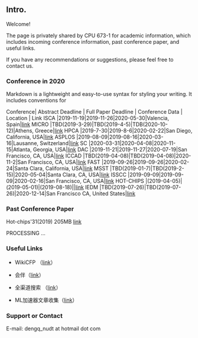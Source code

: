 ## Intro.

Welcome!

The page is privately shared by CPU 673-1 for academic information, which includes incoming conference information, past conference paper, and useful links.

If you have any recommendations or suggestions, please feel free to contact us.


### Conference in 2020

Markdown is a lightweight and easy-to-use syntax for styling your writing. It includes conventions for

Conference| Abstract Deadline | Full Paper Deadline | Conference Data | Location | Link
ISCA      |2019-11-19|2019-11-26|2020-05-30|Valencia, Spain|[link](https://iscaconf.org/isca2020/)
MICRO     |TBD(2019-3-29)|TBD(2019-4-5)|TDB(2020-10-12)|Athens, Greece|[link](https://www.microarch.org/micro53/)
HPCA      |2019-7-30|2019-8-6|2020-02-22|San Diego, California, USA|[link](https://www.hpca-conf.org/2020/)
ASPLOS    |2019-08-09|2019-08-16|2020-03-16|Lausanne, Switzerland|[link](https://asplos-conference.org/)
SC        |2020-03-31|2020-04-08|2020-11-15|Atlanta, Georgia, USA|[link](https://sc20.supercomputing.org)
DAC       |2019-11-21|2019-11-27|2020-07-19|San Francisco, CA, USA|[link](https://dac.com/)
ICCAD     |TBD(2019-04-08)|TBD(2019-04-08)|2020-11-2|San Francisco, CA, USA|[link](https://iccad.com/)
FAST      |2019-09-26|2019-09-26|2020-02-24|Santa Clara, California, USA|[link](https://www.usenix.org/conference/fast20)
MSST      |TBD(2019-01-7)|TBD(2019-2-15)|2020-05-04|Santa Clara, CA, USA|[link](https://storageconference.us/)
ISSCC     |2019-09-09|2019-09-09|2020-02-16|San Francisco, CA, USA|[link](http://isscc.org/)
HOT-CHIPS |(2019-04-05)|(2019-05-01)|(2019-08-18)||[link](https://www.hotchips.org/)
IEDM      |TBD(2019-07-26)|TBD(2019-07-26)|2020-12-14|San Francisco CA, United States|[link](https://ieee-iedm.org/)

### Past Conference Paper 

Hot-chips'31(2019) 205MB [link](https://1drv.ms/u/s!AsUDrQ-JGn_9gbY6JXN0ZemuU6FzAg?e=V0v7xM)

PROCESSING ...

### Useful Links

- WikiCFP （[link](http://www.wikicfp.com/cfp/)）

- 会伴（[link](http://www.myhuiban.com/)）

- 全渠道搜索 （[link](http://dir.scmor.com/)）

- ML加速器文章收集（[link](https://github.com/fengbintu/Neural-Networks-on-Silicon#2018-aspdac)）

### Support or Contact

E-mail: dengq_nudt at hotmail dot com

